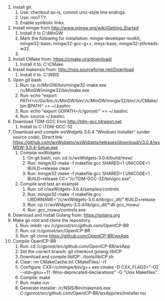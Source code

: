 1. Install git.
	1. Use: checkout as-is, commit unix-style line endings.
	2. Use: minTTY.
	3. Enable symbolic links.
2. Install mingw from http://www.mingw.org/wiki/Getting_Started
	1. Install it to C:\MinGW
	2. Mark the following for installation: mingw-developer-toolkit, mingw32-base, mingw32-gcc-g++, msys-base, mingw32-pthreads-w32.
	3.
3. Install CMake from: https://cmake.org/download/
	1. Install it to: C:\CMake
4. Install makensis from: http://nsis.sourceforge.net/Download
	1. Install it to: C:\NSIS
5. Open git bash.
	1. Run: cp /c/MinGW/bin/mingw32-make.exe /c/MinGW/mingw32/bin/make.exe
	2. Run: echo "export PATH=/c/Go/bin:/c/MinGW/bin/:/c/MinGW/mingw32/bin/:/c/CMake/bin:\$PATH" >> ~/.bashrc
	2. Run: echo "export GOPATH=/c/goroot/" >> ~/.bashrc
	3. Run: source ~/.bashrc
6. Download TDM-GCC from http://tdm-gcc.tdragon.net
	1. Install to C:\TDM-GCC-32
7. Download and compile wxWidgets 3.0.4 "Windows Installer" (under source code). Direct link: https://github.com/wxWidgets/wxWidgets/releases/download/v3.0.4/wxMSW-3.0.4-Setup.exe
	1. Compile wxWidgets
		1. On git bash, run: cd /c/wxWidgets-3.0.4/build/msw/
		2. Run: mingw32-make -f makefile.gcc SHARED=1 UNICODE=1 BUILD=release clean
		3. Run: mingw32-make -f makefile.gcc SHARED=1 UNICODE=1 BUILD=release CC="/c/TDM-GCC-32/bin/gcc.exe"
	2. Compile and test an example
		1. Run: cd c/wxWidgets-3.0.4/samples/controls
		2. Run: mingw32-make -f makefile.gcc LIBDIRNAME="/c/wxWidgets-3.0.4/lib/gcc_dll/" BUILD=release
		3. Run: cp /c/wxWidgets-3.0.4/lib/gcc_dll/*.dll gcc_mswu/
		4. Run: gcc_mswu/controls.exe
8. Download and install Golang from: https://golang.org
9. Make go root and clone the repository.
	1. Run: mkdir -pv /c/goroot/src/github.com/OpenICP-BR
	2. Run: cd /c/goroot/src/OpenICP-BR
	3. Run: git clone https://github.com/OpenICP-BR/wxApp
10. Compile OpenICP-BR
	1. Run: cd /c/goroot/src/github.com/OpenICP-BR/wxApp
	2. Set the correct branch: git checkout golang-libICP
	3. Download and compile libICP: ./tools/libICP.sh
	4. Clear: rm CMakeCache.txt CMakeFiles/ -rf
	5. Configure: CXX=/c/mingw/bin/g++.exe cmake -D CXX_FLAGS="-O2 --std=gnu++11 -Wno-deprecated-declarations" -G "Unix Makefiles" .
	6. Compile: make
	7. Run: make run
	8. Generate installer: /c/NSIS/Bin/makensis.exe C:/goroot/src/github.com/OpenICP-BR/wxApp/res/installer.nsi
